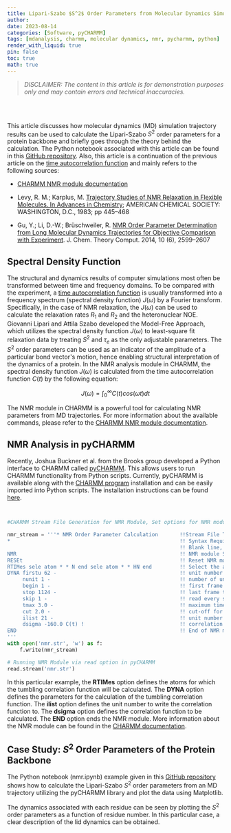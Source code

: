 ```yaml
---
title: Lipari-Szabo $S^2$ Order Parameters from Molecular Dynamics Simulation Trajectories
author:
date: 2023-08-14  
categories: [Software, pyCHARMM]
tags: [mdanalysis, charmm, molecular dynamics, nmr, pycharmm, python]
render_with_liquid: true
pin: false
toc: true
math: true
---
```


> *DISCLAIMER: The content in this article is for demonstration purposes only and may contain errors and technical inaccuracies.*
<br>
<br>

This article discusses how molecular dynamics (MD) simulation trajectory results can be used to calculate the Lipari-Szabo $S^2$ order parameters for a protein backbone and briefly goes through the theory behind the calculation. The Python notebook associated with this article can be found in this [GitHub repository](https://github.com/raafik980/charmm-md-analysis-with-pycharmm.lingo/tree/main/nmr-order-parameter). Also, this article is a continuation of the previous article on the [time autocorrelation function](https://raafik980.github.io/posts/correlation-time-from-md/) and mainly refers to the following sources:

- [CHARMM NMR module documentation](https://academiccharmm.org/documentation/version/c47b2/nmr)

- Levy, R. M.; Karplus, M. [Trajectory Studies of NMR Relaxation in Flexible Molecules. In Advances in Chemistry](https://pubs.acs.org/doi/10.1021/ba-1983-0204.ch018); AMERICAN CHEMICAL SOCIETY: WASHINGTON, D.C., 1983; pp 445–468

- Gu, Y.; Li, D.-W.; Brüschweiler, R. [NMR Order Parameter Determination from Long Molecular Dynamics Trajectories for Objective Comparison with Experiment](https://pubs.acs.org/doi/10.1021/ct500181v). J. Chem. Theory Comput. 2014, 10 (6), 2599–2607




## Spectral Density Function

The structural and dynamics results of computer simulations most often be transformed between time and frequency domains. To be compared with the experiment, a [time autocorrelation function](https://raafik980.github.io/posts/correlation-time-from-md/) is usually transformed into a frequency spectrum (spectral density function) $J(\omega)$ by a Fourier transform. Specifically, in the case of NMR relaxation, the $J(\omega)$ can be used to calculate the relaxation rates $R_1$ and $R_2$ and the heteronuclear NOE. Giovanni Lipari and Attila Szabo developed the Model-Free Approach, which utilizes the spectral density function $J(\omega)$ to least-square fit relaxation data by treating $S^2$ and $\tau_e$ as the only adjustable parameters. The $S^2$ order parameters can be used as an indicator of the amplitude of a particular bond vector's motion, hence enabling structural interpretation of the dynamics of a protein. In the NMR analysis module in CHARMM, the spectral density function $J(\omega)$ is calculated from the time autocorrelation function $C(t)$ by the following equation:

$$
J(\omega) = \int_{0}^{\infty} C(t) cos(\omega t) dt
$$


The NMR module in CHARMM is a powerful tool for calculating NMR parameters from MD trajectories. For more information about the available commands, please refer to the [CHARMM NMR module documentation](https://academiccharmm.org/documentation/version/c47b2/nmr). 


## NMR Analysis in pyCHARMM 

Recently, Joshua Buckner et al. from the Brooks group developed a Python interface to CHARMM called [pyCHARMM](https://doi.org/10.1021/acs.jctc.3c00364). This allows users to run CHARMM functionality from Python scripts. Currently, pyCHARMM is available along with the [CHARMM program](https://academiccharmm.org/program) installation and can be easily imported into Python scripts. The installation instructions can be found [here](https://github.com/BrooksResearchGroup-UM/MSLD-Workshop/tree/main/0Install_Tools).


```python


#CHARMM Stream File Generation for NMR Module, Set options for NMR module

nmr_stream = '''* NMR Order Parameter Calculation       !!Stream File Title, Syntax Requirement
*                                                       !! Syntax Requirement
                                                        !! Blank line, Syntax Requirement    
NMR                                                     !! NMR module Start    
RESEt                                                   !! Reset NMR module
RTIMes sele atom * * N end sele atom * * HN end         !! Select the atoms to calculate the order parameter
DYNA firstu 62 -                                        !! unit number to read from (same as dcd unit)
     nunit 1 -                                          !! number of units to read
     begin 1 -                                          !! first frame to read
     stop 1124 -                                        !! last frame to read
     skip 1 -                                           !! read every skip frames
     tmax 3.0 -                                         !! maximum time for correlation function
     cut 2.0 -                                          !! cut-off for correlation function
     ilist 21 -                                         !! unit number to write to (same as outdat unit)
     dsigma -160.0 C(t) !                               !! correlation function
END                                                     !! End of NMR module ! More option can be seen from the documentation
'''
with open('nmr.str', 'w') as f:
    f.write(nmr_stream)

# Running NMR Module via read option in pyCHARMM
read.stream('nmr.str')

```

In this particular example, the **RTIMes** option defines the atoms for which the tumbling correlation function will be calculated. The **DYNA** option defines the parameters for the calculation of the tumbling correlation function. The **ilist** option defines the unit number to write the correlation function to. The **dsigma** option defines the correlation function to be calculated. The **END** option ends the NMR module. More information about the NMR module can be found in the [CHARMM documentation](https://academiccharmm.org/documentation/version/c47b2/nmr). 



## Case Study: $S^2$ Order Parameters of the Protein Backbone
The Python notebook (nmr.ipynb) example given in this [GitHub repository](https://github.com/raafik980/charmm-md-analysis-with-pycharmm.lingo/tree/main/nmr-order-parameter) shows how to calculate the Lipari-Szabo $S^2$ order parameters from an MD trajectory utilizing the pyCHARMM library and plot the data using Matplotlib. 

The dynamics associated with each residue can be seen by plotting the $S^2$ order parameters as a function of residue number. In this particular case, a clear description of the lid dynamics can be obtained.